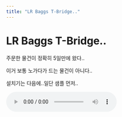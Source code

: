 ```yaml
---
title: "LR Baggs T-Bridge.."
---
```

# LR Baggs T-Bridge..

주문한 물건이 정확히 5일만에 왔다..

이거 보통 노가다가 드는 물건이 아니다..

설치기는 다음에..일단 샘플 먼저..

![audio](5ce25ed574b93b6285ab8bf6ef6a8925.mp3)



